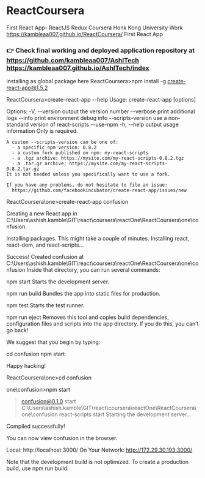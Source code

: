 # ReactCoursera

First React App- ReactJS Redux Coursera Honk Kong University Work https://kambleaa007.github.io/ReactCoursera/
First React App

### :point_right: Check final working and deployed application repository at https://github.com/kambleaa007/AshITech https://kambleaa007.github.io/AshITech/index

installing as global package here
ReactCoursera>npm install -g create-react-app@1.5.2

ReactCoursera>create-react-app --help
Usage: create-react-app <project-directory> [options]

Options:
  -V, --version                            output the version number
  --verbose                                print additional logs
  --info                                   print environment debug info
  --scripts-version <alternative-package>  use a non-standard version of react-scripts
  --use-npm
  -h, --help                               output usage information
    Only <project-directory> is required.

    A custom --scripts-version can be one of:
      - a specific npm version: 0.8.2
      - a custom fork published on npm: my-react-scripts
      - a .tgz archive: https://mysite.com/my-react-scripts-0.8.2.tgz
      - a .tar.gz archive: https://mysite.com/my-react-scripts-0.8.2.tar.gz
    It is not needed unless you specifically want to use a fork.

    If you have any problems, do not hesitate to file an issue:
      https://github.com/facebookincubator/create-react-app/issues/new


ReactCoursera\one>create-react-app confusion

Creating a new React app in C:\Users\ashish.kamble\GIT\react\coursera\reactOne\ReactCoursera\one\confusion.

Installing packages. This might take a couple of minutes.
Installing react, react-dom, and react-scripts...

Success! Created confusion at C:\Users\ashish.kamble\GIT\react\coursera\reactOne\ReactCoursera\one\confusion
Inside that directory, you can run several commands:

  npm start
    Starts the development server.

  npm run build
    Bundles the app into static files for production.

  npm test
    Starts the test runner.

  npm run eject
    Removes this tool and copies build dependencies, configuration files
    and scripts into the app directory. If you do this, you can’t go back!

We suggest that you begin by typing:

  cd confusion
  npm start

Happy hacking!


ReactCoursera\one>cd confusion

one\confusion>npm start

> confusion@0.1.0 start C:\Users\ashish.kamble\GIT\react\coursera\reactOne\ReactCoursera\one\confusion
> react-scripts start
Starting the development server...

Compiled successfully!

You can now view confusion in the browser.

  Local:            http://localhost:3000/
  On Your Network:  http://172.29.30.193:3000/

Note that the development build is not optimized.
To create a production build, use npm run build.






